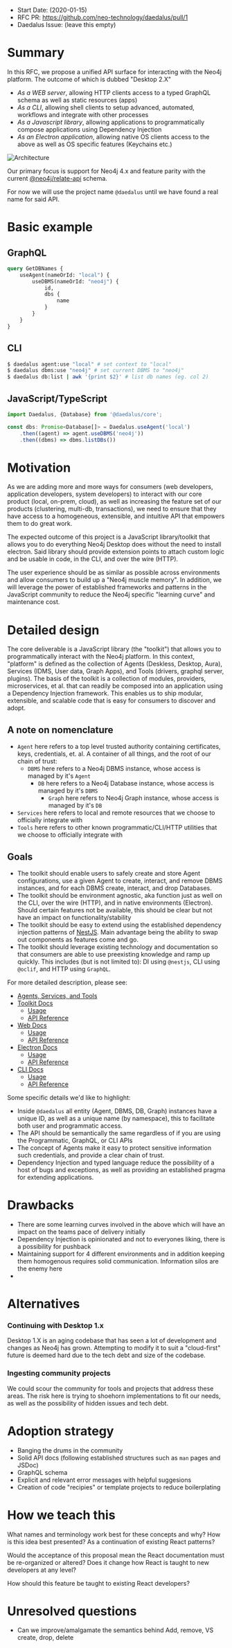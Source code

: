 - Start Date: (2020-01-15)
- RFC PR: https://github.com/neo-technology/daedalus/pull/1
- Daedalus Issue: (leave this empty)

# Summary
In this RFC, we propose a unified API surface for interacting with the Neo4j platform. The outcome of which is dubbed "Desktop 2.X"
- *As a WEB server*, allowing HTTP clients access to a typed GraphQL schema as well as static resources (apps)
- *As a CLI*, allowing shell clients to setup advanced, automated, workflows and integrate with other processes
- *As a Javascript library*, allowing applications to programmatically compose applications using Dependency Injection
- *As an Electron application*, allowing native OS clients access to the above as well as OS specific features (Keychains etc.)

![Architecture](./imgs/architecture.png)

Our primary focus is support for Neo4j 4.x and feature parity with the current [@neo4j/relate-api](https://github.com/neo4j-apps/relate-api) schema.

For now we will use the project name `@daedalus` until we have found a real name for said API.

# Basic example
## GraphQL
```GraphQL
query GetDBNames {
    useAgent(nameOrId: "local") {
        useDBMS(nameOrId: "neo4j") {
            id,
            dbs {
                name
            }
        }
    }
}
```

## CLI
```sh
$ daedalus agent:use "local" # set context to "local"
$ daedalus dbms:use "neo4j" # set current DBMS to "neo4j"
$ daedalus db:list | awk '{print $2}' # list db names (eg. col 2)
```

## JavaScript/TypeScript
```TypeScript
import Daedalus, {Database} from '@daedalus/core';

const dbs: Promise<Database[]> = Daedalus.useAgent('local')
    .then((agent) => agent.useDBMS('neo4j'))
    .then((dbms) => dbms.listDBs())
```

# Motivation
As we are adding more and more ways for consumers (web developers, application developers, system developers) to interact with our core product (local, on-prem, cloud), 
as well as increasing the feature set of our products (clustering, multi-db, transactions), 
we need to ensure that they have access to a homogeneous, extensible, and intuitive API that empowers them to do great work.

The expected outcome of this project is a JavaScript library/toolkit that allows you to do everything Neo4j Desktop does without the need to install electron. 
Said library should provide extension points to attach custom logic and be usable in code, in the CLI, and over the wire (HTTP).

The user experience should be as similar as possible across environments and allow consumers to build up a "Neo4j muscle memory". 
In addition, we will leverage the power of established frameworks and patterns in the JavaScript community to reduce the Neo4j specific "learning curve" and maintenance cost.

# Detailed design
The core deliverable is a JavaScript library (the "toolkit") that allows you to programmatically interact with the Neo4j platform.
In this context, "platform" is defined as the collection of Agents (Deskless, Desktop, Aura), Services (IDMS, User data, Graph Apps), and Tools (drivers, graphql server, plugins).
The basis of the toolkit is a collection of modules, providers, microservices, et al. that can readily be composed into an application using a Dependency Injection framework.
This enables us to ship modular, extensible, and scalable code that is easy for consumers to discover and adopt.

## A note on nomenclature
- `Agent` here refers to a top level trusted authority containing certificates, keys, credentials, et. al. A container of all things, and the root of our chain of trust:
    - `DBMS` here refers to a Neo4j DBMS instance, whose access is managed by it's `Agent`
        - `DB` here refers to a Neo4j Database instance, whose access is managed by it's `DBMS`
            - `Graph` here refers to Neo4j Graph instance, whose access is managed by it's `DB`
- `Services` here refers to local and remote resources that we choose to officially integrate with
- `Tools` here refers to other known programmatic/CLI/HTTP utilities that we choose to officially integrate with

## Goals
- The toolkit should enable users to safely create and store Agent configurations, use a given Agent to create, interact, and remove DBMS instances, and for each DBMS create, interact, and drop Databases.
- The toolkit should be environment agnostic, aka function just as well on the CLI, over the wire (HTTP), and in native environments (Electron). Should certain features not be available, this should be clear but not have an impact on functionality/stability
- The toolkit should be easy to extend using the established dependency injection patterns of [NestJS](https://nestjs.com/). Main advantage being the ability to swap out components as features come and go.
- The toolkit should leverage existing technology and documentation so that consumers are able to use preexisting knowledge and ramp up quickly. This includes (but is not limited to): DI using `@nestjs`, CLI using `@oclif`, and HTTP using `GraphQL`.

For more detailed description, please see:
- [Agents, Services, and Tools](#TBA)
- [Toolkit Docs](#TBA)
    - [Usage](#TBA)
    - [API Reference](#TBA)
- [Web Docs](#TBA)
    - [Usage](#TBA)
    - [API Reference](#TBA)
- [Electron Docs](#TBA)
    - [Usage](#TBA)
    - [API Reference](#TBA)
- [CLI Docs](#TBA)
    - [Usage](#TBA)
    - [API Reference](#TBA)

Some specific details we'd like to highlight:
- Inside `@daedalus` all entity (Agent, DBMS, DB, Graph) instances have a unique ID, as well as a unique name (by namespace), this to facilitate both user and programmatic access.
- The API should be semantically the same regardless of if you are using the Programmatic, GraphQL, or CLI APIs
- The concept of Agents make it easy to protect sensitive information such credentials, and provide a clear chain of trust.
- Dependency Injection and typed language reduce the possibility of a host of bugs and exceptions, as well as providing an established pragma for extending applications.


# Drawbacks
- There are some learning curves involved in the above which will have an impact on the teams pace of delivery initially
- Dependency Injection is opinionated and not to everyones liking, there is a possibility for pushback
- Maintaining support for 4 different environments and in addition keeping them homogenous requires solid communication. Information silos are the enemy here
- 

# Alternatives
### Continuing with Desktop 1.x
Desktop 1.X is an aging codebase that has seen a lot of development and changes as Neo4j has grown. Attempting to modify it to suit a "cloud-first" future is deemed hard due to the tech debt and size of the codebase.

### Ingesting community projects
We could scour the community for tools and projects that address these areas. The risk here is trying to shoehorn implementations to fit our needs, as well as the possibility of hidden issues and tech debt.

# Adoption strategy
- Banging the drums in the community
- Solid API docs (following established structures such as `man` pages and JSDoc)
- GraphQL schema
- Explicit and relevant error messages with helpful suggesions
- Creation of code "recipies" or template projects to reduce boilerplating

# How we teach this

What names and terminology work best for these concepts and why? How is this
idea best presented? As a continuation of existing React patterns?

Would the acceptance of this proposal mean the React documentation must be
re-organized or altered? Does it change how React is taught to new developers
at any level?

How should this feature be taught to existing React developers?

# Unresolved questions
- Can we improve/amalgamate the semantics behind Add, remove, VS create, drop, delete
